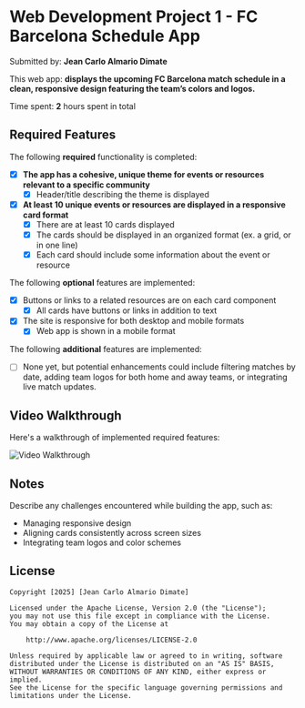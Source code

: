 # Web Development Project 1 - FC Barcelona Schedule App

Submitted by: **Jean Carlo Almario Dimate**

This web app: **displays the upcoming FC Barcelona match schedule in a clean, responsive design featuring the team’s colors and logos.**

Time spent: **2** hours spent in total

## Required Features

The following **required** functionality is completed:

- [x] **The app has a cohesive, unique theme for events or resources relevant to a specific community**
  - [x] Header/title describing the theme is displayed
- [x] **At least 10 unique events or resources are displayed in a responsive card format**
  - [x] There are at least 10 cards displayed 
  - [x] The cards should be displayed in an organized format (ex. a grid, or in one line)
  - [x] Each card should include some information about the event or resource

The following **optional** features are implemented:

- [x] Buttons or links to a related resources are on each card component
  - [x] All cards have buttons or links in addition to text
- [x] The site is responsive for both desktop and mobile formats
  - [x] Web app is shown in a mobile format

The following **additional** features are implemented:

* [ ] None yet, but potential enhancements could include filtering matches by date, adding team logos for both home and away teams, or integrating live match updates.

## Video Walkthrough

Here's a walkthrough of implemented required features:

<img src='./src/assets/cDqhYLM - Imgur.gif' title='Video Walkthrough' width='' alt='Video Walkthrough' />

## Notes

Describe any challenges encountered while building the app, such as:

- Managing responsive design
- Aligning cards consistently across screen sizes
- Integrating team logos and color schemes

## License

    Copyright [2025] [Jean Carlo Almario Dimate]

    Licensed under the Apache License, Version 2.0 (the "License");
    you may not use this file except in compliance with the License.
    You may obtain a copy of the License at

        http://www.apache.org/licenses/LICENSE-2.0

    Unless required by applicable law or agreed to in writing, software
    distributed under the License is distributed on an "AS IS" BASIS,
    WITHOUT WARRANTIES OR CONDITIONS OF ANY KIND, either express or implied.
    See the License for the specific language governing permissions and
    limitations under the License.
